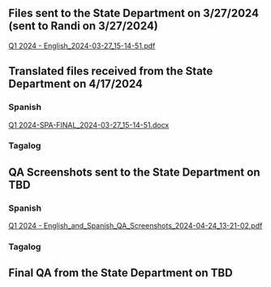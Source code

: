 ## Files sent to the State Department on 3/27/2024 (sent to Randi on 3/27/2024)
[Q1 2024 - English_2024-03-27_15-14-51.pdf](https://github.com/department-of-veterans-affairs/va.gov-team/files/14775926/Q1.2024.-.English_2024-03-27_15-14-51.pdf)

## Translated files received from the State Department on 4/17/2024

### Spanish
[Q1 2024-SPA-FINAL_2024-03-27_15-14-51.docx](https://github.com/department-of-veterans-affairs/va.gov-team/blob/master/products/health-care/checkin/translations/2024_Q1/Q1%202024%20-%20SPA-FINAL_2024-03-27_15-14-51.docx)

### Tagalog

## QA Screenshots sent to the State Department on TBD

### Spanish
[Q1 2024 - English_and_Spanish_QA_Screenshots_2024-04-24_13-21-02.pdf](https://github.com/department-of-veterans-affairs/va.gov-team/files/15094863/Q1.2024.-.English_and_Spanish_QA_Screenshots_2024-04-24_13-21-02.pdf)

### Tagalog

## Final QA from the State Department on TBD

